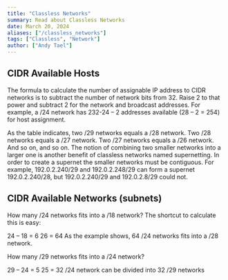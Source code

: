 ```yaml
---
title: "Classless Networks"
summary: Read about Classless Networks
date: March 20, 2024
aliases: ["/classless_networks"]
tags: ["Classless", "Network"]
author: ["Andy Tael"]
---
```

## CIDR Available Hosts

The formula to calculate the number of assignable IP address to CIDR networks is to subtract the number of network bits from 32. Raise 2 to that power and subtract 2 for the network and broadcast addresses. For example, a /24 network has 232-24 – 2 addresses available (28 – 2 = 254) for host assignment.

As the table indicates, two /29 networks equals a /28 network. Two /28 networks equals a /27 network. Two /27 networks equals a /26 network. And so on, and so on. The notion of combining two smaller networks into a larger one is another benefit of classless networks named supernetting. In order to create a supernet the smaller networks must be contiguous. For example, 192.0.2.240/29 and 192.0.2.248/29 can form a supernet 192.0.2.240/28, but 192.0.2.240/29 and 192.0.2.8/29 could not.

## CIDR Available Networks (subnets)

How many /24 networks fits into a /18 network? The shortcut to calculate this is easy: 

24 – 18 = 6 
26 = 64 
As the example shows, 64 /24 networks fits into a /28 network. 

How many /29 networks fits into a /24 network?

29 – 24 = 5 
25 = 32
/24 network can be divided into 32 /29 networks

